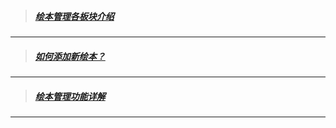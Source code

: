 > ##### [绘本管理各板块介绍](文档/绘本管理/绘本管理各板块介绍)
-----
> ##### [如何添加新绘本？](文档/绘本管理/如何添加新绘本？)
-----
> ##### [绘本管理功能详解](文档/绘本管理/绘本管理功能详解)
-----